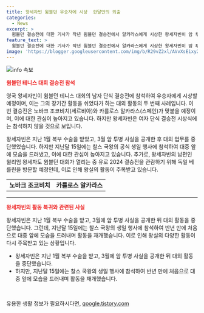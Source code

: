 ```yaml
---
title: 왕세자빈 윔블던 우승자에 시상  한달만의 외출
categories:
  - News
excerpt: >
  윔블던 결승전에 대한 기사가 작년 윔블던 결승전에서 알카라스에게 시상한 왕세자빈이 암 투병 치료 중임에도 불 참석하고 있는 것으로 알려졌다. 이번 결승전에서는 남자 단식 결승전에 참여하며 우승자에게 시상할 예정이지만, 여자 단식 결승전에는 참석하지 않을 것으로 예상된다. 지난달에는 찰스 3세 국왕의 공식 생일 행사에 참석한 왕세자빈은 대외 활동을 자제해왔으며, 남편인 윌리엄 왕세자는 2024 유로 축구 결승전을 위해 베를린을 방문 중이라고 한다.
feature_text: >
  윔블던 결승전에 대한 기사가 작년 윔블던 결승전에서 알카라스에게 시상한 왕세자빈이 암 투병 치료 중임에도 불 참석하고 있는 것으로 알려졌다. 이번 결승전에서는 남자 단식 결승전에 참여하며 우승자에게 시상할 예정이지만, 여자 단식 결승전에는 참석하지 않을 것으로 예상된다. 지난달에는 찰스 3세 국왕의 공식 생일 행사에 참석한 왕세자빈은 대외 활동을 자제해왔으며, 남편인 윌리엄 왕세자는 2024 유로 축구 결승전을 위해 베를린을 방문 중이라고 한다.
image: 'https://blogger.googleusercontent.com/img/b/R29vZ2xl/AVvXsEixyZcFfHzMRdzZMjFBmAUKJYCLCGyLL1o632UiGVXcaFdKo_bkvkuCioo0uUKlGfBVcT3P84aROyZIXSBEx3Aw5nCQ3pTgDom1WDC4m8eifvWiAmWEEVb4x6G_l8C0QH225ldMjyaFvpxGEBGNO37VmDTDMHGhJPq73UglMfDca1-0aw/s1600/blogspot.png'
---
```


<p><img src="https://blogger.googleusercontent.com/img/b/R29vZ2xl/AVvXsEixyZcFfHzMRdzZMjFBmAUKJYCLCGyLL1o632UiGVXcaFdKo_bkvkuCioo0uUKlGfBVcT3P84aROyZIXSBEx3Aw5nCQ3pTgDom1WDC4m8eifvWiAmWEEVb4x6G_l8C0QH225ldMjyaFvpxGEBGNO37VmDTDMHGhJPq73UglMfDca1-0aw/s1600/blogspot.png" alt="info 속보" /></p>

<p><b><span style="color: #ee2323;">윔블던 테니스 대회 결승전 참석</span></b></p>

<p>영국 왕세자빈이 윔블던 테니스 대회의 남자 단식 결승전에 참석하여 우승자에게 시상할 예정이며, 이는 그의 장기간 활동을 쉬었다가 하는 대외 활동의 두 번째 사례입니다. 이번 결승전은 노바크 조코비치(세르비아)와 카를로스 알카라스(스페인)가 맞붙을 예정이며, 이에 대한 관심이 높아지고 있습니다. 하지만 왕세자빈은 여자 단식 결승전 시상식에는 참석하지 않을 것으로 보입니다.</p>

<p data-ke-size="size16">왕세자빈은 지난 1월 복부 수술을 받았고, 3월 암 투병 사실을 공개한 후 대외 업무를 중단했었습니다. 하지만 지난달 15일에는 찰스 국왕의 공식 생일 행사에 참석하여 대중 앞에 모습을 드러냈고, 이에 대한 관심이 높아지고 있습니다. 추가로, 왕세자빈의 남편인 윌리엄 왕세자도 윔블던 대회가 열리는 중 유로 2024 결승전을 관람하기 위해 독일 베를린을 방문할 예정인데, 이로 인해 왕실의 활동이 주목받고 있습니다.</p>

<table>
  <tr>
    <td style="text-align: center; height: 17px;"><b>노바크 조코비치</b></td>
    <td style="text-align: center; height: 17px;"><b>카를로스 알카라스</b></td>
  </tr>
</table>

<hr>

<p><b><span style="color: #ee2323;">왕세자빈의 활동 복귀와 관련된 사실</span></b></p>

<p>왕세자빈은 지난 1월 복부 수술을 받고, 3월에 암 투병 사실을 공개한 뒤 대외 활동을 중단했습니다. 그런데, 지난달 15일에는 찰스 국왕의 생일 행사에 참석하여 반년 만에 처음으로 대중 앞에 모습을 드러내며 활동을 재개했습니다. 이로 인해 왕실의 다양한 활동이 다시 주목받고 있는 상황입니다.</p>

<ul>
  <li>왕세자빈은 지난 1월 복부 수술을 받고, 3월에 암 투병 사실을 공개한 뒤 대외 활동을 중단했습니다.</li>
  <li>하지만, 지난달 15일에는 찰스 국왕의 생일 행사에 참석하여 반년 만에 처음으로 대중 앞에 모습을 드러내며 활동을 재개했습니다.</li>
</ul>

<p data-ke-size="size16">&nbsp;</p>
유용한 생활 정보가 필요하시다면, <a href="https://qoogle.tistory.com" rel="dofollow">qoogle.tistory.com</a>


